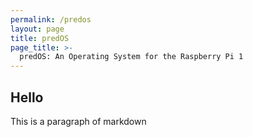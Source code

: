 ```yaml
---
permalink: /predos
layout: page
title: predOS
page_title: >-
  predOS: An Operating System for the Raspberry Pi 1
---
```


## Hello
This is a paragraph of markdown
